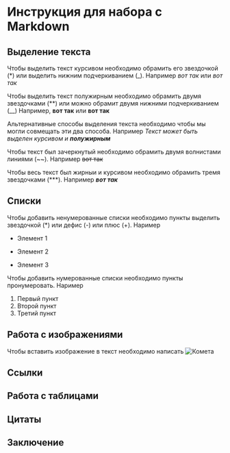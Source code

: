 # Инструкция для набора с Markdown

## Выделение текста

Чтобы выделить текст курсивом необходимо обрамить его звездочкой (*) или выделить нижним подчеркиванием (_). Например *вот так* или _вот так_

Чтобы выделить текст полужирным необходимо обрамить двумя звездочками (**) или можно обрамит двумя нижними подчеркиванием (__) Например, **вот так** или __вот так__

Альтернативные способы выделения текста необходимо чтобы мы могли совмещать эти два способа. Например _Текст может быть выделен курсивом и **полужирным**_

Чтобы текст был зачеркнутый необходимо обрамить двумя волнистами линиями (~~). Например ~~вот так~~

Чтобы весь текст был жирныи и курсивом необходимо обрамить тремя звездочками (***). Например ***вот так***


## Списки

Чтобы добавить ненумерованные списки необходимо пункты выделить звездочкой (*) или дефис (-) или плюс (+). Наример
* Элемент 1
- Элемент 2
+ Элемент 3

Чтобы добавить нумерованные списки необходимо пункты пронумеровать. Наример
1. Первый пункт
2. Второй пункт
3. Третий пункт

## Работа с изображениями

Чтобы вставить изображение в текст необходимо написать ![Комета](123.jpg)

## Ссылки

## Работа с таблицами

## Цитаты

## Заключение
